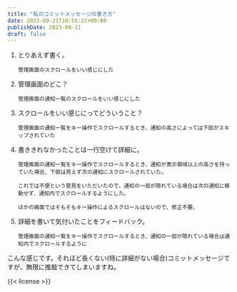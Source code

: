 ```yaml
---
title: "私のコミットメッセージの書き方"
date: 2023-09-21T10:55:22+09:00
publishDate: 2023-09-21
draft: false
---
```


1. とりあえず書く。
   ```
   管理画面のスクロールをいい感じにした
   ```

2. 管理画面のどこ？
   ```
   管理画面の通知一覧のスクロールをいい感じにした
   ```

3. スクロールをいい感じにってどういうこと？
   ```
   管理画面の通知一覧をキー操作でスクロールするとき、通知の高さによっては下部がスキップされていた
   ```

4. 書ききれなかったことは一行空けて詳細に。
   ```
   管理画面の通知一覧をキー操作でスクロールするとき、通知が表示領域以上の高さを持っ
   ていた場合、下部は見えず次の通知にスクロールされていた。
   
   これでは不便という意見をいただいたので、通知の一部が隠れている場合は次の通知に移
   動せず、通知内でスクロールするようにした。
   
   ほかの画面ではそもそもキー操作によるスクロールはないので、修正不要。
   ```

5. 詳細を書いて気付いたことをフィードバック。
   ```
   管理画面の通知一覧をキー操作でスクロールするとき、通知の一部が隠れている場合は通知内でスクロールするように
   ```

こんな感じです。それほど長くない(特に詳細がない場合)コミットメッセージですが、無限に推敲できてしまいますね。


{{< license >}}


